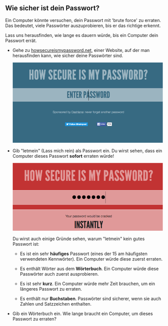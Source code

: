 ## Wie sicher ist dein Passwort?

Ein Computer könnte versuchen, dein Passwort mit 'brute force' zu erraten. Das bedeutet, viele Passwörter auszuprobieren, bis er das richtige erkennt.

Lass uns herausfinden, wie lange es dauern würde, bis ein Computer dein Passwort errät.



+ Gehe zu <a href="https://howsecureismypassword.net/" target="_blank">howsecureismypassword.net</a>, einer Website, auf der man herausfinden kann, wie sicher deine Passwörter sind.

    ![Screenshot](images/passwords-secure.png)

+ Gib "letmein" (Lass mich rein) als Passwort ein. Du wirst sehen, dass ein Computer dieses Passwort __sofort__ erraten würde!

    ![screenshot](images/passwords-letmein.png)

    Du wirst auch einige Gründe sehen, warum "letmein" kein gutes Passwort ist:

    + Es ist ein sehr __häufiges__ Passwort (eines der 15 am häufigsten verwendeten Kennwörter). Ein Computer würde diese zuerst erraten.

    + Es enthält Wörter aus dem __Wörterbuch__. Ein Computer würde diese Passwörter auch zuerst ausprobieren.

    + Es ist sehr __kurz__. Ein Computer würde mehr Zeit brauchen, um ein längeres Passwort zu erraten.

    + Es enthält nur __Buchstaben__. Passwörter sind sicherer, wenn sie auch Zahlen und Satzzeichen enthalten.

+ Gib ein Wörterbuch ein. Wie lange braucht ein Computer, um dieses Passwort zu erraten? 

